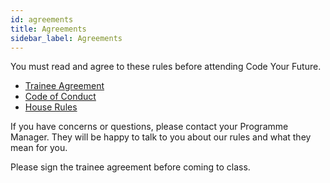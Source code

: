 ```yaml
---
id: agreements
title: Agreements
sidebar_label: Agreements
---
```


You must read and agree to these rules before attending Code Your Future.

- [Trainee Agreement](https://docs.codeyourfuture.io/organisation/agreements-and-rules/student-agreement)
- [Code of Conduct](https://codeyourfuture.github.io/syllabus-master/CODE_OF_CONDUCT.html)
- [House Rules](https://codeyourfuture.github.io/syllabus-master/others/house-rules.html)

If you have concerns or questions, please contact your Programme Manager. They will be happy to talk to you about our rules and what they mean for you.

Please sign the trainee agreement before coming to class.
